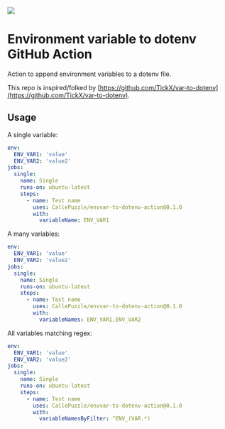 ![](https://github.com/CallePuzzle/envvar-to-dotenv-action/workflows/Test/badge.svg)

Environment variable to dotenv GitHub Action
============================================
Action to append environment variables to a dotenv file.

This repo is inspired/folked by [https://github.com/TickX/var-to-dotenv](https://github.com/TickX/var-to-dotenv).

Usage
---------

A single variable:
```yaml
env:
  ENV_VAR1: 'value'
  ENV_VAR2: 'value2'
jobs:
  single:
    name: Single
    runs-on: ubuntu-latest
    steps:
      - name: Test name
        uses: CallePuzzle/envvar-to-dotenv-action@0.1.0
        with:
          variableName: ENV_VAR1
```

A many variables:
```yaml
env:
  ENV_VAR1: 'value'
  ENV_VAR2: 'value2'
jobs:
  single:
    name: Single
    runs-on: ubuntu-latest
    steps:
      - name: Test name
        uses: CallePuzzle/envvar-to-dotenv-action@0.1.0
        with:
          variableNames: ENV_VAR1,ENV_VAR2
```

All variables matching regex:
```yaml
env:
  ENV_VAR1: 'value'
  ENV_VAR2: 'value2'
jobs:
  single:
    name: Single
    runs-on: ubuntu-latest
    steps:
      - name: Test name
        uses: CallePuzzle/envvar-to-dotenv-action@0.1.0
        with:
          variableNamesByFilter: ^ENV_(VAR.*)
```
